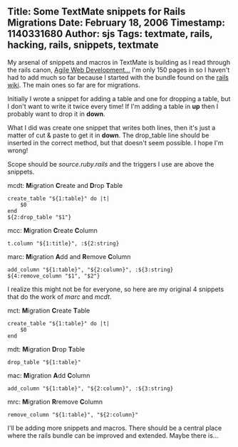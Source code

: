 Title: Some TextMate snippets for Rails Migrations
Date: February 18, 2006
Timestamp: 1140331680
Author: sjs
Tags: textmate, rails, hacking, rails, snippets, textmate
----

My arsenal of snippets and macros in TextMate is building as I read through the rails canon, <a href="http://www.pragmaticprogrammer.com/titles/rails/" title="Agile Web Development With Rails">Agile Web Development...</a> I'm only 150 pages in so I haven't had to add much so far because I started with the bundle found on the <a href="http://wiki.rubyonrails.org/rails/pages/TextMate">rails wiki</a>. The main ones so far are for migrations.

Initially I wrote a snippet for adding a table and one for dropping a table, but I don't want to write it twice every time! If I'm adding a table in **up** then I probably want to drop it in **down**.

What I did was create one snippet that writes both lines, then it's just a matter of cut & paste to get it in **down**. The drop_table line should be inserted in the correct method, but that doesn't seem possible. I hope I'm wrong!

Scope should be *source.ruby.rails* and the triggers I use are above the snippets.

mcdt: **M**igration **C**reate and **D**rop **T**able

    create_table "${1:table}" do |t|
        $0
    end
    ${2:drop_table "$1"}

mcc: **M**igration **C**reate **C**olumn

    t.column "${1:title}", :${2:string}

marc: **M**igration **A**dd and **R**emove **C**olumn

    add_column "${1:table}", "${2:column}", :${3:string}
    ${4:remove_column "$1", "$2"}

I realize this might not be for everyone, so here are my original 4 snippets that do the work of *marc* and *mcdt*.

mct: **M**igration **C**reate **T**able

    create_table "${1:table}" do |t|
        $0
    end

mdt: **M**igration **D**rop **T**able

    drop_table "${1:table}"

mac: **M**igration **A**dd **C**olumn

    add_column "${1:table}", "${2:column}", :${3:string}

mrc: **M**igration **R**remove **C**olumn

    remove_column "${1:table}", "${2:column}"

I'll be adding more snippets and macros. There should be a central place where the rails bundle can be improved and extended. Maybe there is...
